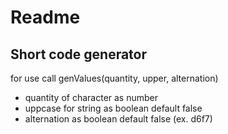 # Readme

## Short code generator

for use call genValues(quantity, upper, alternation)

* quantity of character as number
* uppcase for string as boolean default false
* alternation as boolean default false (ex. d6f7)

